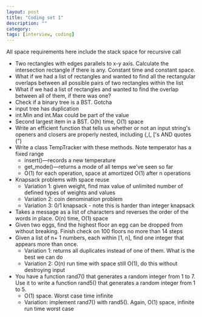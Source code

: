 ```yaml
---
layout: post
title: "Coding set 1" 
description: ""
category: 
tags: [interview, coding]
---
```


All space requirements here include the stack space for recursive call

* Two rectangles with edges parallels to x-y axis. Calculate the intersection rectangle if there is any. Constant time and constant space.
 * What if we had a list of rectangles and wanted to find all the rectangular overlaps between all possible pairs of two rectangles within the list
 * What if we had a list of rectangles and wanted to find the overlap between all of them, if there was one? 
* Check if a binary tree is a BST. Gotcha
 * input tree has duplication
 * int.Min and int.Max could be part of the value
* Second largest item in a BST. O(h) time, O(1) space
* Write an efficient function that tells us whether or not an input string's openers and closers are properly nested, including {,(, ['s AND quotes (")
* Write a class TempTracker with these methods. Note temperator has a fixed range
  * insert()—records a new temperature
  * get_mode()—returns a mode of all temps we've seen so far
  * O(1) for each operation, space at amortized O(1) after n operations
* Knapsack problems with space reuse
  * Variation 1: given weight, find max value of unlimited number of defined types of weights and values
  * Variation 2: coin denomination problem
  * Variation 3: 0/1 knapsack - note this is harder than integer knapsack
* Takes a message as a list of characters and reverses the order of the words in place. O(n) time, O(1) space
* Given two eggs, find the highest floor an egg can be dropped from without breaking. Finish check on 100 floors no more than 14 steps
* Given a list of n+ 1 numbers, each within [1, n], find one integer that appears more than once. 
  * Variation 1: returns all duplicates instead of one of them. What is the best we can do
  * Variation 2: O(n) run time with space still O(1), do this without destroying input
* You have a function rand7() that generates a random integer from 1 to 7. Use it to write a function rand5() that generates a random integer from 1 to 5.
  * O(1) space. Worst case time infinite
  * Variation: implement rand7() with rand5(). Again, O(1) space, infinite run time worst case

